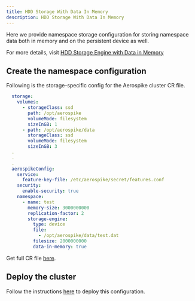 ```yaml
---
title: HDD Storage With Data In Memory
description: HDD Storage With Data In Memory
---
```


Here we provide namespace storage configuration for storing namespace data both in memory and on the persistent device as well.

For more details, visit [HDD Storage Engine with Data in Memory](https://docs.aerospike.com/docs/configure/namespace/storage/#recipe-for-an-hdd-storage-engine-with-data-in-memory)

## Create the namespace configuration
Following is the storage-specific config for the Aerospike cluster CR file.
```yaml
  storage:
    volumes:
      - storageClass: ssd
        path: /opt/aerospike
        volumeMode: filesystem
        sizeInGB: 1
      - path: /opt/aerospike/data
        storageClass: ssd
        volumeMode: filesystem
        sizeInGB: 3
  .
  .
  .
  aerospikeConfig:
    service:
      feature-key-file: /etc/aerospike/secret/features.conf
    security:
      enable-security: true
    namespace:
      - name: test
        memory-size: 3000000000
        replication-factor: 2
        storage-engine:
          type: device
          file:
            - /opt/aerospike/data/test.dat
          filesize: 2000000000
          data-in-memory: true
```
Get full CR file [here](https://github.com/aerospike/aerospike-kubernetes-operator/tree/1.0.1/deploy/samples/hdd_dim_storage_cluster_cr.yaml).

## Deploy the cluster
Follow the instructions [here](Create-Aerospike-cluster.md#deploy-aerospike-cluster) to deploy this configuration.
